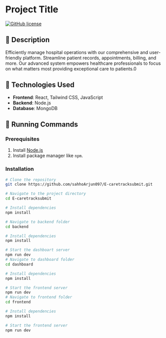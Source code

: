 # Project Title

[![GitHub license](https://img.shields.io/badge/license-MIT-blue.svg)](LICENSE)

## 📜 Description
Efficiently manage hospital operations with our comprehensive and user-friendly platform. Streamline patient records, appointments, billing, and more. Our advanced system empowers healthcare professionals to focus on what matters most providing exceptional care to patients.0



## 🚀 Technologies Used
- **Frontend**:  React, Tailwind CSS, JavaScript
- **Backend**: Node.js 
- **Database**: MongoDB 

## 🏃 Running Commands

### **Prerequisites**
1. Install [Node.js](https://nodejs.org/) 
2. Install package manager like `npm`.

### **Installation**
```bash
# Clone the repository
git clone https://github.com/sahhoArjun097/E-caretracksubmit.git

# Navigate to the project directory
cd E-caretracksubmit

# Install dependencies
npm install  

# Navigate to backend folder
cd backend

# Install dependencies
npm install

# Start the dashboart server
npm run dev
# Navigate to dashboard folder 
cd dashboard

# Install dependencies
npm install

# Start the frontend server
npm run dev
# Navigate to frontend folder 
cd frontend

# Install dependencies
npm install

# Start the frontend server
npm run dev


